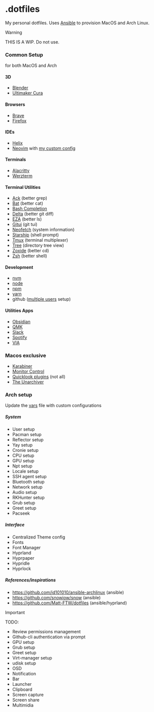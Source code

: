 # .dotfiles

My personal dotfiles.
Uses [Ansible](https://www.ansible.com) to provision MacOS and Arch Linux.

> [!WARNING]
> THIS IS A WIP. Do not use.

### Common Setup
for both MacOS and Arch

#### 3D
- [Blender](https://www.blender.org)
- [Ultimaker Cura](https://ultimaker.com/software/ultimaker-cura)

#### Browsers
- [Brave](https://brave.com)
- [Firefox](https://www.mozilla.org/en-US/firefox/new)

#### IDEs
- [Helix](https://helix-editor.com)
- [Neovim](https://neovim.io) with [my custom config](https://github.com/vicentelyrio/nvim)

#### Terminals
- [Alacritty](https://github.com/alacritty/alacritty)
- [Werzterm](https://wezfurlong.org/wezterm/index.html)

#### Terminal Utilities
- [Ack](https://github.com/samaaron/ack) (better grep)
- [Bat](https://github.com/sharkdp/bat) (better cat)
- [Bash Completion](https://github.com/scop/bash-completion)
- [Delta](https://github.com/dandavision/delta) (better git diff)
- [EZA](https://github.com/eza-community/eza) (better ls)
- [Gitui](https://github.com/extrawurst/gitui) (git tui)
- [Neofetch](https://github.com/dylanaraps/neofetch) (system information)
- [Starship](https://starship.rs/) (shell prompt)
- [Tmux](https://github.com/tmux) (terminal multiplexer)
- [Tree](https://github.com/Old-Man-Programmer/tree) (directory tree view)
- [Zoxide](https://github.com/ajeetdsouza/zoxide) (better cd)
- [Zsh](https://www.zsh.org/) (better shell)

#### Development
- [nvm](https://github.com/nvm-sh/nvm)
- [node](https://nodejs.org)
- [npm](https://www.npmjs.com)
- [yarn](https://yarnpkg.com)
- github ([multiple users](https://github.com/vicentelyrio/.dotfiles/provision/vars/all.yml) setup)

#### Utilities Apps
- [Obsidian](https://obsidian.md)
- [QMK](https://qmk.fm)
- [Slack](https://slack.com)
- [Spotify](https://www.spotify.com)
- [VIA](https://www.caniusevia.com)

### Macos exclusive
- [Karabiner](https://karabiner-elements.pqrs.org/)
- [Monitor Control](https://github.com/MonitorControl/MonitorControl)
- [Quicklook plugins](https://www.quicklookplugins.com/) (not all)
- [The Unarchiver](https://theunarchiver.mom/)

### Arch setup
Update the [vars](https://github.com/vicentelyrio/.dotfiles/provision/vars/all.yml) file with custom configurations

##### System
- User setup
- Pacman setup
- Reflector setup
- Yay setup
- Cronie setup
- CPU setup
- GPU setup
- Npt setup
- Locale setup
- SSH agent setup
- Bluetooth setup
- Network setup
- Audio setup
- RKHunter setup
- Grub setup
- Greet setup
- Pacseek

##### Interface
- Centralized Theme config
- Fonts
- Font Manager
- Hyprland
- Hyprpaper
- Hypridle
- Hyprlock


##### References/inspirations
- https://github.com/id101010/ansible-archlinux (ansible)
- https://github.com/snowiow/snow (ansible)
- https://github.com/Matt-FTW/dotfiles (ansible/hyprland)

> [!IMPORTANT]
> TODO:
> - Review permissions management
> - Github-cli authentication via prompt
> - GPU setup
> - Grub setup
> - Greet setup
> - Virt-manager setup
> - udisk setup
> - OSD
> - Notification
> - Bar
> - Launcher
> - Clipboard
> - Screen capture
> - Screen share
> - Multimidia
